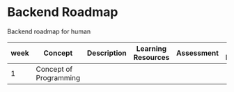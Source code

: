 # Backend Roadmap

Backend roadmap for human

| week | Concept                | Description | Learning Resources | Assessment | More Resources |
| ---- | ---------------------- | ----------- | ------------------ | ---------- | -------------- |
| 1    | Concept of Programming |             |                    |            |                |
